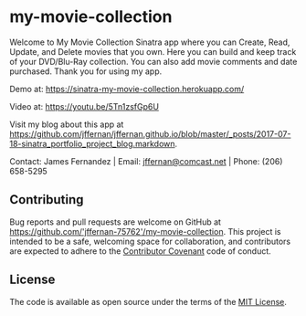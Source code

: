 # my-movie-collection

Welcome to My Movie Collection Sinatra app where you can Create, Read, Update, and Delete movies that you own. Here you can build and keep track of your DVD/Blu-Ray collection. You can also add movie comments and date purchased.  Thank you for using my app.

Demo at: https://sinatra-my-movie-collection.herokuapp.com/

Video at: https://youtu.be/5Tn1zsfGp6U

Visit my blog about this app at https://github.com/jffernan/jffernan.github.io/blob/master/_posts/2017-07-18-sinatra_portfolio_project_blog.markdown.

Contact: James Fernandez | Email: jffernan@comcast.net | Phone: (206) 658-5295

## Contributing

Bug reports and pull requests are welcome on GitHub at https://github.com/'jffernan-75762'/my-movie-collection. This project is intended to be a safe, welcoming space for collaboration, and contributors are expected to adhere to the [Contributor Covenant](http://contributor-covenant.org) code of conduct.

## License

The code is available as open source under the terms of the [MIT License](http://opensource.org/licenses/MIT).
